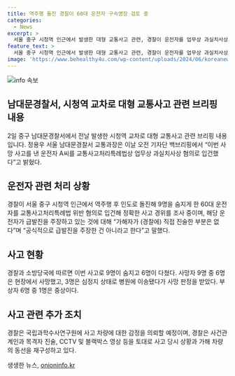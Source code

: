 ```yaml
---
title: 역주행 돌진 경찰이 60대 운전자 구속영장 검토 중
categories:
  - News
excerpt: >
  서울 중구 시청역 인근에서 발생한 대형 교통사고 관련, 경찰이 운전자를 업무상 과실치사상 혐의로 입건했다. 운전자는 급발진을 주장하고 있지만, 경찰은 해당 주장을 공식적으로 부인하고 국립과학수사연구원에 차량 감정을 의뢰할 예정이다. 사고로 9명 사망, 6명 부상 중 1명이 중상이며, 경찰은 관련자 진술과 영상자료 등을 토대로 사고 분석 중이다.
feature_text: >
  서울 중구 시청역 인근에서 발생한 대형 교통사고 관련, 경찰이 운전자를 업무상 과실치사상 혐의로 입건했다. 운전자는 급발진을 주장하고 있지만, 경찰은 해당 주장을 공식적으로 부인하고 국립과학수사연구원에 차량 감정을 의뢰할 예정이다. 사고로 9명 사망, 6명 부상 중 1명이 중상이며, 경찰은 관련자 진술과 영상자료 등을 토대로 사고 분석 중이다.
image: 'https://www.behealthy4u.com/wp-content/uploads/2024/06/koreanews.jpg'
---
```


<p><img src="https://www.behealthy4u.com/wp-content/uploads/2024/06/koreanews.jpg" alt="info 속보" /></p>

<h2 data-ke-size="size26">남대문경찰서, 시청역 교차로 대형 교통사고 관련 브리핑 내용</h2>

<p data-ke-size="size16">2일 중구 남대문경찰서에서 전날 발생한 시청역 교차로 대형 교통사고 관련 브리핑 내용입니다. 정용우 서울 남대문경찰서 교통과장은 이날 오전 기자단 백브리핑에서 “이번 사망 사고를 낸 운전자 A씨를 교통사고처리특례법상 업무상 과실치사상 혐의로 입건했다”고 밝혔다.</p>

<h2 data-ke-size="size26">운전자 관련 처리 상황</h2>

<p data-ke-size="size16">경찰이 서울 중구 시청역 인근에서 역주행 후 인도로 돌진해 9명을 숨지게 한 60대 운전자를 교통사고처리특례법 위반 혐의로 입건해 정확한 사고 경위를 조사 중이며, 해당 운전자가 급발진을 주장하고 있는 것에 대해 “가해자가 (경찰에) 직접 진술한 부분은 없다”며 “공식적으로 급발진을 주장한 건 아니라고 한다”고 말했다.</p>

<h2 data-ke-size="size26">사고 현황</h2>

<p data-ke-size="size16">경찰과 소방당국에 따르면 이번 사고로 9명이 숨지고 6명이 다쳤다. 사망자 9명 중 6명은 현장에서 사망했고, 3명은 심정지 상태로 병원에 이송됐다가 사망 판정을 받았다. 부상자 6명 중 1명은 중상이다.</p>

<h2 data-ke-size="size26">사고 관련 추가 조치</h2>

<p data-ke-size="size16">경찰은 국립과학수사연구원에 사고 차량에 대한 감정을 의뢰할 예정이며, 경찰은 사건관계인과 목격자 진술, CCTV 및 블랙박스 영상 등을 토대로 사고 당시 상황과 가해 차량의 동선을 재구성하고 있다.</p>
생생한 뉴스, <a href="https://onioninfo.kr" rel="dofollow">onioninfo.kr</a>


